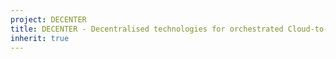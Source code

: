 ```yaml
---
project: DECENTER 
title: DECENTER - Decentralised technologies for orchestrated Cloud-to-Edge intelligence
inherit: true
---
```

